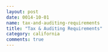 ```yaml
---
layout: post
date: 0014-10-01
name: tax-and-auditing-requirements
title: "Tax & Auditing Requirements"
category: california
comments: true
---
```


